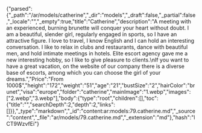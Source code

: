 {"parsed":{"_path":"/ar/models/catherine","_dir":"models","_draft":false,"_partial":false,"_locale":"","_empty":true,"title":"Catherine","description":"A meeting with an experienced, burning brunette will  conquer your heart without doubt. I am a beautiful, slender girl, regularly engaged in sports, so I have an attractive figure. I love to travel, I know English and I can hold an interesting conversation. I like to relax in clubs and restaurants, dance with beautiful men, and hold intimate meetings in hotels. Elite escort agency gave me a new interesting hobby, so I like to give pleasure to clients.\nIf you want to have a great vacation, on the website of our company there is a diverse base of escorts, among which you can choose the girl of your dreams.","Price":"From 1000$","height":"172","weight":"51","age":"21","bustSize":"2","hairColor":"brunet","visa":"europe","folder":"catherine","mainImage":"1.webp","images":["2.webp","3.webp"],"body":{"type":"root","children":[],"toc":{"title":"","searchDepth":2,"depth":2,"links":[]}},"_type":"markdown","_id":"content:ar:models:79.catherine.md","_source":"content","_file":"ar/models/79.catherine.md","_extension":"md"},"hash":"lCT9WzvfEi"}